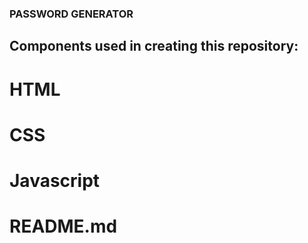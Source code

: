### PASSWORD GENERATOR

## Components used in creating this repository:

# HTML
# CSS
# Javascript
# README.md







